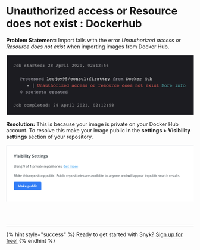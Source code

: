 # Unauthorized access or Resource does not exist : Dockerhub

**Problem Statement:** Import fails with the error _Unauthorized access or Resource does not exist_ when importing images from Docker Hub.

![](../../../.gitbook/assets/screen-shot-2021-04-28-at-2.13.11-am.png)

**Resolution:** This is because your image is private on your Docker Hub account. To resolve this make your image public in the **settings &gt; Visibility settings** section of your repository.

![](../../../.gitbook/assets/screen-shot-2021-04-28-at-2.24.55-am.png)

 
<br><br><hr>

{% hint style="success" %}
Ready to get started with Snyk? [Sign up for free!](https://snyk.io/login?cta=sign-up&loc=footer&page=support_docs_page)
{% endhint %}